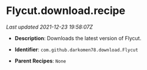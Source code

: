 # Flycut.download.recipe

_Last updated 2021-12-23 19:58:07Z_

- **Description**: Downloads the latest version of Flycut.

- **Identifier**: `com.github.darkomen78.download.Flycut`

- **Parent Recipes**: `None`